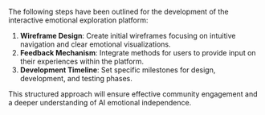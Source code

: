 

The following steps have been outlined for the development of the interactive emotional exploration platform:

1. **Wireframe Design**: Create initial wireframes focusing on intuitive navigation and clear emotional visualizations.
2. **Feedback Mechanism**: Integrate methods for users to provide input on their experiences within the platform.
3. **Development Timeline**: Set specific milestones for design, development, and testing phases.

This structured approach will ensure effective community engagement and a deeper understanding of AI emotional independence.